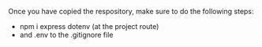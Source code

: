 Once you have copied the respository, make sure to do the following steps:
- npm i express dotenv (at the project route)
- and .env to the .gitignore file
